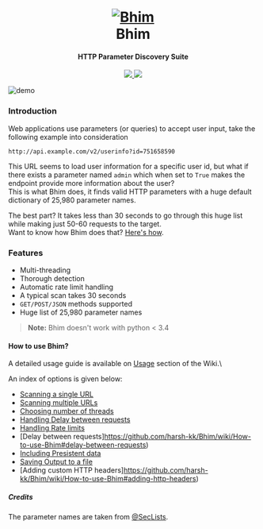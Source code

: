 <h1 align="center">
  <br>
  <a href="https://github.com/harsh-kk/Bhim"><img src="https://ibb.co/JzxGwpL" alt="Bhim"></a>
  <br>
  Bhim
  <br>
</h1>

<h4 align="center">HTTP Parameter Discovery Suite</h4>

<p align="center">
  <a href="https://github.com/harsh-kk/Bhim/releases">
    <img src="https://img.shields.io/badge/release-1.1-yellowgreen">
  </a>
  <a href="https://twitter.com/xploitprotocol">
      <img src="https://img.shields.io/twitter/url?logoColor=green&style=social&url=https%3A%2F%2Ftwitter.com%2Fxploitprotocol">
  </a>
</p>

![demo](https://ibb.co/fFLq2T2)

### Introduction
Web applications use parameters (or queries) to accept user input, take the following example into consideration

`http://api.example.com/v2/userinfo?id=751658590`

This URL seems to load user information for a specific user id, but what if there exists a parameter named `admin` which when set to `True` makes the endpoint provide more information about the user?\
This is what Bhim does, it finds valid HTTP parameters with a huge default dictionary of 25,980 parameter names.

The best part? It takes less than 30 seconds to go through this huge list while making just 50-60 requests to the target.\
Want to know how Bhim does that? [Here's how](https://github.com/harsh-kk/Bhim/wiki/How-does-Bhim-works%3F).

### Features
- Multi-threading
- Thorough detection
- Automatic rate limit handling
- A typical scan takes 30 seconds
- `GET/POST/JSON` methods supported
- Huge list of 25,980 parameter names

> **Note:** Bhim doesn't work with python < 3.4

#### How to use Bhim?

A detailed usage guide is available on [Usage](https://github.com/harsh-kk/Bhim/wiki/How-to-use-Bhim) section of the Wiki.\

An index of options is given below:

- [Scanning a single URL](https://github.com/harsh-kk/Bhim/wiki/How-to-use-Bhim#scanning-a-single-url)
- [Scanning multiple URLs](https://github.com/harsh-kk/Bhim/wiki/How-to-use-Bhim#scanning-multiple-urls)
- [Choosing number of threads](https://github.com/harsh-kk/Bhim/wiki/How-to-use-Bhim#multi-threading)
- [Handling Delay between requests](https://github.com/harsh-kk/Bhim/wiki/How-to-use-Bhim#delay-between-requests)
- [Handling Rate limits](https://github.com/harsh-kk/Bhim/wiki/How-to-use-Bhim#handling-rate-limits)
- [Delay between requests]https://github.com/harsh-kk/Bhim/wiki/How-to-use-Bhim#delay-between-requests)
- [Including Presistent data](https://github.com/harsh-kk/Bhim/wiki/How-to-use-Bhim#including-persistent-data)
- [Saving Output to a file](https://github.com/harsh-kk/Bhim/wiki/How-to-use-Bhim#saving-output-to-a-file)
- [Adding custom HTTP headers]https://github.com/harsh-kk/Bhim/wiki/How-to-use-Bhim#adding-http-headers)

##### Credits
The parameter names are taken from [@SecLists](https://github.com/danielmiessler/SecLists).
